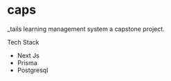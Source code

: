 # caps
_tails learning management system a capstone project.

Tech Stack
- Next Js
- Prisma
- Postgresql
